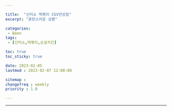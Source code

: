 ```yaml
---

title:  "신미소 떡볶이 CGV안성점"
excerpt: "혼란스러운 상황"

categories:
 - Been
tags:
 - [신미소,떡볶이,순살치킨]

toc: true
toc_sticky: true

date: 2023-02-05
lastmod : 2023-02-07 12:00:00

sitemap :
changefreq : weekly
priority : 1.0

---
```

---
